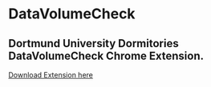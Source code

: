# DataVolumeCheck
**Dortmund University Dormitories DataVolumeCheck Chrome Extension.**
---
[Download Extension here](https://chrome.google.com/webstore/detail/datavolumecheck/odekhobcnkniaagelmfknkklabnodkkg "DataVolumeCheck Extension in the Chrome store.")
